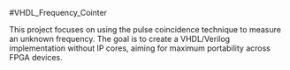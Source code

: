 #VHDL_Frequency_Cointer

This project focuses on using the pulse coincidence technique to measure an unknown frequency. The goal is to create a VHDL/Verilog implementation without IP cores, aiming for maximum portability across FPGA devices.
